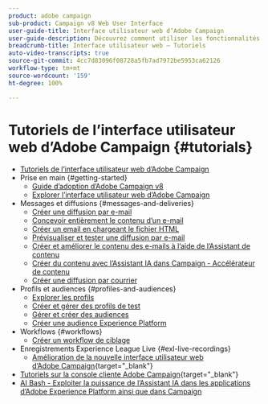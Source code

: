```yaml
---
product: adobe campaign
sub-product: Campaign v8 Web User Interface
user-guide-title: Interface utilisateur web d’Adobe Campaign
user-guide-description: Découvrez comment utiliser les fonctionnalités et les capacités de l’interface utilisateur web d’Adobe Campaign.
breadcrumb-title: Interface utilisateur web – Tutoriels
auto-video-transcripts: true
source-git-commit: 4cc7d83096f08728a5fb7ad7972be5953ca62126
workflow-type: tm+mt
source-wordcount: '159'
ht-degree: 100%

---
```



# Tutoriels de l’interface utilisateur web d’Adobe Campaign {#tutorials}

+ [Tutoriels de l’interface utilisateur web d’Adobe Campaign](/help/ac-web-learn-main/overview.md)
+ Prise en main {#getting-started}
   + [Guide d’adoption d’Adobe Campaign v8](https://experienceleague.adobe.com/fr/docs/campaign-web/acs-to-ac/home)
   + [Explorer l’interface utilisateur web d’Adobe Campaign](/help/get-started/explore-the-web-ui.md)
+ Messages et diffusions {#messages-and-deliveries}
   + [Créer une diffusion par e-mail](/help/deliveries/create-an-email-delivery.md)
   + [Concevoir entièrement le contenu d’un e-mail](/help/design-the-delivery/create-email-content-from-scratch.md)
   + [Créer un email en chargeant le fichier HTML](/help/design-the-delivery/create-an-email-by-uploading-html.md)
   + [Prévisualiser et tester une diffusion par e-mail](/help/deliveries/preview-and-proof-an-email-delivery.md)
   + [Créer et améliorer le contenu des e-mails à l’aide de l’Assistant de contenu](/help/design-the-delivery/create-and-improve-email-content-with-the-content-assistant.md)
   + [Créer du contenu avec l’Assistant IA dans Campaign - Accélérateur de contenu](/help/design-the-delivery/create-content-with-the-ai-assistant-content-accelerator.md)
   + [Créer une diffusion par courrier](/help/design-the-delivery/create-a-direct-mail-delivery.md)
+ Profils et audiences {#profiles-and-audiences}
   + [Explorer les profils](/help/profiles-and-audiences/explore-profiles.md)
   + [Créer et gérer des profils de test](/help/profiles-and-audiences/create-and-manage-test-profiles.md)
   + [Gérer et créer des audiences](/help/profiles-and-audiences/manage-and-build-audiences.md)
   + [Créer une audience Experience Platform](/help/profiles-and-audiences/create-an-audience-with-experience-platform.md)
+ Workflows {#workflows}
   + [Créer un workflow de ciblage](/help/workflows/create-a-targeting-workflow.md)
+ Enregistrements Experience League Live {#exl-live-recordings}
   + [Amélioration de la nouvelle interface utilisateur web d’Adobe Campaign](https://experienceleague.adobe.com/docs/events/experience-league-live-recordings/episodes/exl-live-episode-02-29-24.html?lang=fr){target="_blank"}
+ [Tutoriels sur la console cliente Adobe Campaign](https://experienceleague.adobe.com/docs/campaign-learn/tutorials/overview.html?lang=fr){target="_blank"}
+ [AI Bash - Exploiter la puissance de l’Assistant IA dans les applications d’Adobe Experience Platform ainsi que dans Campaign](https://experienceleague.adobe.com/fr/docs/events/experience-league-live-recordings/episodes/exl-live-episode-09-26-24)
